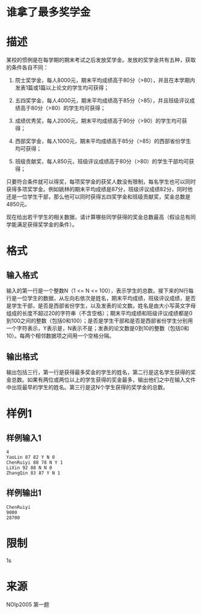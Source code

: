 # 谁拿了最多奖学金

# 描述

某校的惯例是在每学期的期末考试之后发放奖学金。发放的奖学金共有五种，获取的条件各自不同：

1)  院士奖学金，每人8000元，期末平均成绩高于80分（&gt;80），并且在本学期内发表1篇或1篇以上论文的学生均可获得；

2)  五四奖学金，每人4000元，期末平均成绩高于85分（&gt;85），并且班级评议成绩高于80分（&gt;80）的学生均可获得；

3)  成绩优秀奖，每人2000元，期末平均成绩高于90分（&gt;90）的学生均可获得；

4)  西部奖学金，每人1000元，期末平均成绩高于85分（&gt;85）的西部省份学生均可获得；

5)  班级贡献奖，每人850元，班级评议成绩高于80分（&gt;80）的学生干部均可获得；

只要符合条件就可以得奖，每项奖学金的获奖人数没有限制，每名学生也可以同时获得多项奖学金。例如姚林的期末平均成绩是87分，班级评议成绩82分，同时他还是一位学生干部，那么他可以同时获得五四奖学金和班级贡献奖，奖金总数是4850元。

现在给出若干学生的相关数据，请计算哪些同学获得的奖金总数最高（假设总有同学能满足获得奖学金的条件）。

# 格式

## 输入格式

输入的第一行是一个整数N（1 &lt;= N &lt;= 100），表示学生的总数。接下来的N行每行是一位学生的数据，从左向右依次是姓名，期末平均成绩，班级评议成绩，是否是学生干部，是否是西部省份学生，以及发表的论文数。姓名是由大小写英文字母组成的长度不超过20的字符串（不含空格）；期末平均成绩和班级评议成绩都是0到100之间的整数（包括0和100）；是否是学生干部和是否是西部省份学生分别用一个字符表示，Y表示是，N表示不是；发表的论文数是0到10的整数（包括0和10）。每两个相邻数据项之间用一个空格分隔。

## 输出格式

输出包括三行，第一行是获得最多奖金的学生的姓名，第二行是这名学生获得的奖金总数。如果有两位或两位以上的学生获得的奖金最多，输出他们之中在输入文件中出现最早的学生的姓名。第三行是这N个学生获得的奖学金的总数。

# 样例1

## 样例输入1

```
4
YaoLin 87 82 Y N 0
ChenRuiyi 88 78 N Y 1
LiXin 92 88 N N 0
ZhangQin 83 87 Y N 1

```

## 样例输出1

```
ChenRuiyi
9000
28700

```

# 限制

1s

# 来源

NOIp2005 第一题
